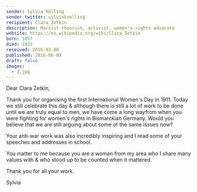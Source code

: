```yaml
---
sender: Sylvia Kölling
sender twitter: sylviakoelling
recipient: Clara Zetkin
description: Marxist theorist, activist, women's rights advocate
website: https://en.wikipedia.org/wiki/Clara_Zetkin
born: 1857
died: 1933
received: 2016-03-08
published: 2016-06-03
draft: false
images:
  - 1.jpg
---
```


Dear Clara Zetkin,

Thank you for organising the first International Women's Day in 1911. Today we still celebrate this day & although there is still a lot of work to be done until we are truly equal to men, we have come a long wayfrom when you were fighting for women's rights in Bismarckian Germany. Would you believe that we are still arguing about some of the same issues now?

Your anti-war work was also incredibly inspiring and I read some of your speeches and addresses in school.

You matter to me because you are a woman from my area who I share many values with & who stood up to be counted when it mattered.

Thank you for all your work.

Sylvia
